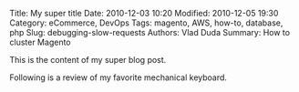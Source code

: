 Title: My super title
Date: 2010-12-03 10:20
Modified: 2010-12-05 19:30
Category: eCommerce, DevOps
Tags: magento, AWS, how-to, database, php
Slug: debugging-slow-requests
Authors: Vlad Duda
Summary: How to cluster Magento

This is the content of my super blog post.

Following is a review of my favorite mechanical keyboard.
